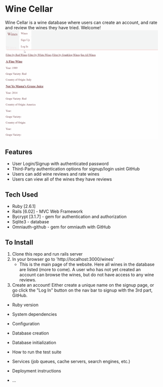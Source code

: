 # Wine Cellar 

Wine Cellar is a wine database where users can create an account, and rate and review the wines they have tried. Welcome!
![Wine Cellar Demo](WineCellarDemo.gif)


## Features
* User Login/Signup with authenticated password
* Third-Party authentication options for signup/login usint GitHub
* Users can add wine reviews and rate wines
* Users can view all of the wines they have reviews

## Tech Used
* Ruby [2.6.1]
* Rails [6.02] - MVC Web Framework
* Bycrypt [3.1.7] - gem for authentication and authorization
* Sqlite3 - database
* Omniauth-github - gem for omniauth with GitHub






## To Install

1. Clone this repo and run rails server 
2. In your browser go to 'http://localhost:3000/wines'
   - This is the main page of the website. Here all wines in the database are listed (more to come). A user who has not yet created an account can browse the wines, but do not have access to any wine reviews. 
3. Create an account! Either create a unique name on the signup page, or go click the "Log In" button on the nav bar to signup with the 3rd part, GitHub.

* Ruby version

* System dependencies

* Configuration

* Database creation

* Database initialization

* How to run the test suite

* Services (job queues, cache servers, search engines, etc.)

* Deployment instructions

* ...
